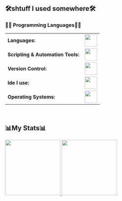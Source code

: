 <summary><h2>🛠️shtuff I used somewhere🛠️</h2></summary>

  <h3>👨‍💻 Programming Languages👨‍💻</h3>

<table align="center">
    <tr>
        <td style="font-weight: bold; padding-right: 10px; vertical-align: center; border: none;">Languages:</td>
        <td><img height="40" src="https://skillicons.dev/icons?i=cpp,c,rust,html,css,arduino"/></td>
    </tr>
    <tr>
        <td style="font-weight: bold; padding-right: 10px; vertical-align: center; border: none;">Scripting & Automation Tools:</td>
        <td><img height="40" src="https://skillicons.dev/icons?i=python,powershell,lua,bash"/></td>
    </tr>
    <tr>
        <td style="font-weight: bold; padding-right: 10px; vertical-align: center; border: none;">Version Control:</td>
        <td><img height="40" src="https://skillicons.dev/icons?i=git,github,gitlab"/></td>
    </tr>
    <tr>
        <td style="font-weight: bold; padding-right: 10px; vertical-align: center; border: none;">Ide I use:</td>
        <td><img height="40" src="https://skillicons.dev/icons?i=vscode,neovim"/></td>
    </tr>
    <tr>
        <td style="font-weight: bold; padding-right: 10px; vertical-align: center; border: none;">Operating Systems:</td>
        <td><img height="40" src="https://skillicons.dev/icons?i=arch,windows"/></td>
    </tr>
</table>

<br>


<summary><h2>📊My Stats📊</h2></summary>
  <a href="https://github.com/0xdot-mal">
    <img height="180em" src="https://github-readme-stats.vercel.app/api/top-langs?username=0xdot-mal&show_icons=true&locale=en&layout=compact&theme=tokyonight"/>
    <img height="180em" src="https://github-readme-stats.vercel.app/api?username=0xdot-mal&show_icons=true&locale=en&layout=compact&theme=tokyonight"/>
  </a>


